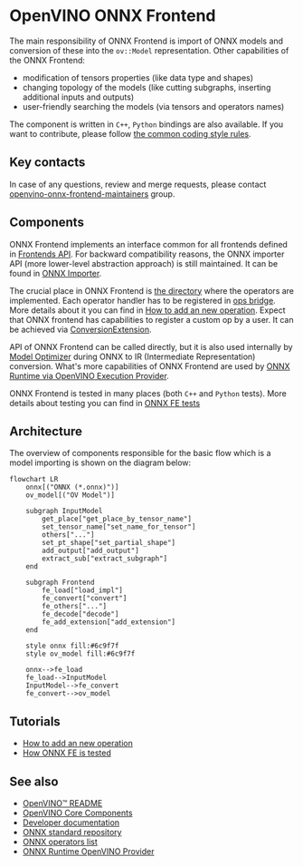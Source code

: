 # OpenVINO ONNX Frontend

The main responsibility of ONNX Frontend is import of ONNX models and conversion of these into the `ov::Model` representation. 
Other capabilities of the ONNX Frontend:
* modification of tensors properties (like data type and shapes)
* changing topology of the models (like cutting subgraphs, inserting additional inputs and outputs)
* user-friendly searching the models (via tensors and operators names)

The component is written in `C++`, `Python` bindings are also available.
If you want to contribute, please follow [the common coding style rules](../../../docs/dev/coding_style.md).


## Key contacts

In case of any questions, review and merge requests, please contact [openvino-onnx-frontend-maintainers](https://github.com/orgs/openvinotoolkit/teams/openvino-onnx-frontend-maintainers) group.


## Components

ONNX Frontend implements an interface common for all frontends defined in [Frontends API](./src/frontends/common/include/openvino/frontend).
For backward compatibility reasons, the ONNX importer API (more lower-level abstraction approach) is still maintained. It can be found in [ONNX Importer](.src/frontends/onnx/frontend/include/onnx_import/onnx.hpp).

The crucial place in ONNX Frontend is [the directory](.src/frontends/onnx/frontend/src/op) where the operators are implemented. Each operator handler has to be registered in [ops bridge](.src/frontends/onnx/frontend/src/ops_bridge.cpp). More details about it you can find in [How to add an new operation](./docs/how_to_add_op.md). Expect that ONNX frontend has capabilities to register a custom op by a user. It can be achieved via [ConversionExtension](.include/openvino/frontend/onnx/extension/conversion.hpp).

API of ONNX Frontend can be called directly, but it is also used internally by [Model Optimizer](https://github.com/openvinotoolkit/openvino/tree/master/tools/mo) during ONNX to IR (Intermediate Representation) conversion. What's more capabilities of ONNX Frontend are used by [ONNX Runtime via OpenVINO Execution Provider](https://onnxruntime.ai/docs/build/eps.html#openvino).

ONNX Frontend is tested in many places (both `C++` and `Python` tests). More details about testing you can find in [ONNX FE tests](./docs/tests#places)


## Architecture
The overview of components responsible for the basic flow which is a model importing is shown on the diagram below:

```mermaid
flowchart LR
    onnx[("ONNX (*.onnx)")]
    ov_model[("OV Model")]

    subgraph InputModel
        get_place["get_place_by_tensor_name"]
        set_tensor_name["set_name_for_tensor"]
        others["..."]
        set_pt_shape["set_partial_shape"]
        add_output["add_output"]
        extract_sub["extract_subgraph"]
    end

    subgraph Frontend
        fe_load["load_impl"]
        fe_convert["convert"]
        fe_others["..."]
        fe_decode["decode"]
        fe_add_extension["add_extension"]
    end

    style onnx fill:#6c9f7f
    style ov_model fill:#6c9f7f

    onnx-->fe_load
    fe_load-->InputModel
    InputModel-->fe_convert
    fe_convert-->ov_model
```


## Tutorials
* [How to add an new operation](./docs/how_to_add_op.md)
* [How ONNX FE is tested](./docs/tests.md)

## See also
 * [OpenVINO™ README](../../../README.md)
 * [OpenVINO Core Components](../../README.md)
 * [Developer documentation](../../../docs/dev/index.md)
 * [ONNX standard repository](https://github.com/onnx/onnx/blob/main/README.md)
 * [ONNX operators list](https://github.com/onnx/onnx/blob/main/docs/Operators.md)
 * [ONNX Runtime OpenVINO Provider](https://github.com/microsoft/onnxruntime-openenclave/blob/openenclave-public/docs/execution_providers/OpenVINO-ExecutionProvider.md)
